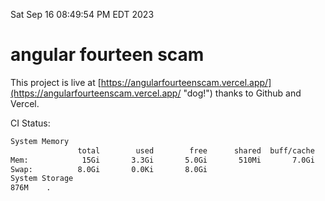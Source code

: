 Sat Sep 16 08:49:54 PM EDT 2023

# angular fourteen scam


This project is live at [https://angularfourteenscam.vercel.app/](https://angularfourteenscam.vercel.app/ "dog!") thanks to Github and Vercel.

CI Status: 

```bash
System Memory
               total        used        free      shared  buff/cache   available
Mem:            15Gi       3.3Gi       5.0Gi       510Mi       7.0Gi        11Gi
Swap:          8.0Gi       0.0Ki       8.0Gi
System Storage
876M	.
